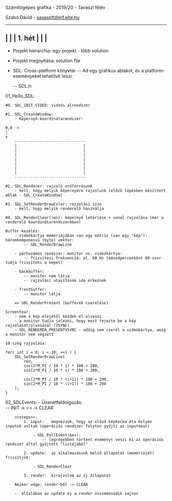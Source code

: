 Számítógépes grafika - 2019/20 - Tavaszi félév

Szabó Dávid - sasasoft@inf.elte.hu

------------
|  		   |
|  1. hét  |
|  		   |
------------

- Projekt hierarchia: egy projekt - több solution
- Projekt megnyitása: solution file

- SDL: Cross-platform könyvtár
	-- Ad egy grafikus ablakot, és a platform-eseményeket lehetővé teszi.
	
	-- SDL.h:
		
01_Hello_SDL:

	#0. SDL_INIT_VIDEO: videós alrendszer

	#1. SDL_CreateWindow:
		- Képernyő-koordinátarendszer:
		
	0,0 ->
	|
	v
		-------------------------------
		|							  |
		|							  |
		|							  |
		|							  |
		|							  |
		|							  |
		|							  |
		-------------------------------
	
	#2. SDL_Renderer: rajzoló erőforrásunk
		- kell, hogy melyik képernyőre rajzolunk (előző lépésben készített ablak - SDL_CreateWindow)
	
	#3. SDL_SetRenderDrawColor: rajzolási szín
		- kell, hogy melyik renderelő használja
		
	#4. SDL_RenderClear(ren): képernyő letörlése + vonal rajzolása (már a renderelő koordinátarendszerében)
	
	Buffer-kezelés:
		- videókártya memóriájában van egy mátrix (van egy "kép"): háromkomponensű (byte) vektor:
			-- SDL_RenderDrawLine
			
		- párhuzamos rendszer: monitor vs. videókártya:
			-- frissítési frekvencia: pl. 60 Hz (másodpercenként 60-szor tudja frissíteni a képet)
		
		- backbuffer:
			-- monitor nem látja
			-- rajzolási utasítások ide érkeznek
			
		- frontbuffer:
			-- monitor látja
			
		=> SDL_RenderPresent (bufferek cserélése)
		
	Screentear:
		- nem a kép elejétől kezdek el olvasni
		- a monitor tudja jelezni, hogy most fejezte be a kép rajzolását/olvasását (VSYNC)
		- SDL_RENDERER_PRESENTVSYNC - addig nem cserél a videókártya, amíg a monitor nem végzett
		
	10 szög rajzolása:
	
	for( int i = 0; i < 10; ++i ) {
		SDL_SetRenderDrawLine(
			ren,
			cos(2*M_PI / 10 * i) * 100 + 200,
			sin(2*M_PI / 10 * i) * 100 + 200,
			
			cos(2*M_PI / 10 * (i+1)) * 100 + 200,
			sin(2*M_PI / 10 * (i+1)) * 100 + 200
		);
	}
		
02_SDLEvents:
	- Üzenetfeldolgozás:  
		-- INIT -> <<steps>> -> CLEAR
		
		<<steps>>:
			1. input: 	megnézzük, hogy az előző képkocka óta milyen inputok voltak (operációs rendszer folyton gyűjti az inputokat)
						
				- SDL_PollEvent(&ev):
					-- legrégebben történt eseményt veszi ki az operációs rendszer által gyűjtött "listájából"
					
			2. update: 	az alkalmazásunk belső állapotát (memóriáját) frissítjük:
			
				- SDL_RenderClear
			
			3. render:	kirajzolom az új állapotot
			
		Amikor vége: render-ből -> CLEAR
		
		-- általában az update és a render összemosódik sajnos
		
